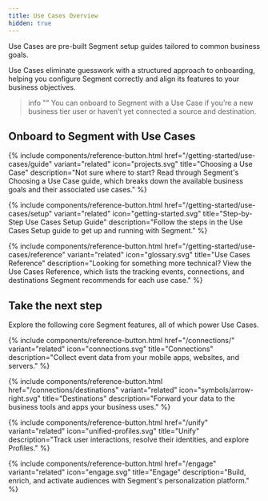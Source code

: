 ```yaml
---
title: Use Cases Overview
hidden: true
---
```


Use Cases are pre-built Segment setup guides tailored to common business goals. 

Use Cases eliminate guesswork with a structured approach to onboarding, helping you configure Segment correctly and align its features to your business objectives.

> info ""
> You can onboard to Segment with a Use Case if you’re a new business tier user or haven’t yet connected a source and destination.

## Onboard to Segment with Use Cases

{% include components/reference-button.html
  href="/getting-started/use-cases/guide"
  variant="related"
  icon="projects.svg"
  title="Choosing a Use Case"
  description="Not sure where to start? Read through Segment's Choosing a Use Case guide, which breaks down the available business goals and their associated use cases."
%}

{% include components/reference-button.html
  href="/getting-started/use-cases/setup"
  variant="related"
  icon="getting-started.svg"
  title="Step-by-Step Use Cases Setup Guide"
  description="Follow the steps in the Use Cases Setup guide to get up and running with Segment."
%}

{% include components/reference-button.html
  href="/getting-started/use-cases/reference"
  variant="related"
  icon="glossary.svg"
  title="Use Cases Reference"
  description="Looking for something more technical? View the Use Cases Reference, which lists the tracking events, connections, and destinations Segment recommends for each use case."
%}


## Take the next step

Explore the following core Segment features, all of which power Use Cases.

<div class="double">
  {% include components/reference-button.html
    href="/connections/"
    variant="related"
    icon="connections.svg"
    title="Connections"
    description="Collect event data from your mobile apps, websites, and servers."
  %}

  {% include components/reference-button.html
    href="/connections/destinations"
    variant="related"
    icon="symbols/arrow-right.svg"
    title="Destinations"
    description="Forward your data to the business tools and apps your business uses."
  %}
</div>

<div class="double">
  {% include components/reference-button.html
    href="/unify"
    variant="related"
    icon="unified-profiles.svg"
    title="Unify"
    description="Track user interactions, resolve their identities, and explore Profiles."
  %}

  {% include components/reference-button.html
    href="/engage"
    variant="related"
    icon="engage.svg"
    title="Engage"
    description="Build, enrich, and activate audiences with Segment's personalization platform."
  %}
</div>
